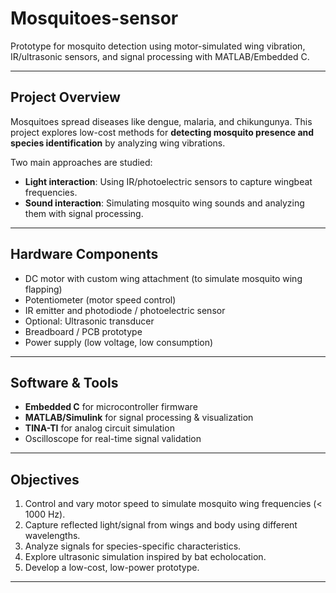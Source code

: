 # Mosquitoes-sensor

Prototype for mosquito detection using motor-simulated wing vibration, IR/ultrasonic sensors, and signal processing with MATLAB/Embedded C.

---

## Project Overview
Mosquitoes spread diseases like dengue, malaria, and chikungunya. This project explores low-cost methods for **detecting mosquito presence and species identification** by analyzing wing vibrations.

Two main approaches are studied:
- **Light interaction**: Using IR/photoelectric sensors to capture wingbeat frequencies.
- **Sound interaction**: Simulating mosquito wing sounds and analyzing them with signal processing.

---

## Hardware Components
- DC motor with custom wing attachment (to simulate mosquito wing flapping)
- Potentiometer (motor speed control)
- IR emitter and photodiode / photoelectric sensor
- Optional: Ultrasonic transducer
- Breadboard / PCB prototype
- Power supply (low voltage, low consumption)

---

## Software & Tools
- **Embedded C** for microcontroller firmware
- **MATLAB/Simulink** for signal processing & visualization
- **TINA-TI** for analog circuit simulation
- Oscilloscope for real-time signal validation

---

## Objectives
1. Control and vary motor speed to simulate mosquito wing frequencies (< 1000 Hz).
2. Capture reflected light/signal from wings and body using different wavelengths.
3. Analyze signals for species-specific characteristics.
4. Explore ultrasonic simulation inspired by bat echolocation.
5. Develop a low-cost, low-power prototype.

---

